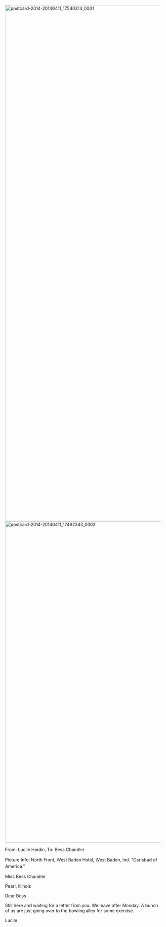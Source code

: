 <html><body><a href="http://107.170.91.122/wp-content/uploads/2014/04/postcard-2014-20140411_17540314_0001.jpg"><img class="alignnone size-full wp-image-138" src="http://107.170.91.122/wp-content/uploads/2014/04/postcard-2014-20140411_17540314_0001.jpg" alt="postcard-2014-20140411_17540314_0001" width="942" height="1664"></a> <a href="http://107.170.91.122/wp-content/uploads/2014/04/postcard-2014-20140411_17492343_0002.jpg"><img class="alignnone size-full wp-image-139" src="http://107.170.91.122/wp-content/uploads/2014/04/postcard-2014-20140411_17492343_0002.jpg" alt="postcard-2014-20140411_17492343_0002" width="1549" height="1036"></a>



From: Lucile Hardin, To: Bess Chandler

<span style="line-height: 1.5;">Picture Info: North Front, West Baden Hotel, West Baden, Ind. "Carlsbad of America."</span>



Miss Bess Chandler

Pearl, Illinois



Dear Bess-

Still here and waiting for a letter from you. We leave after Monday. A bunch of us are just going over to the bowling alley for some exercise.

Lucile</body></html>